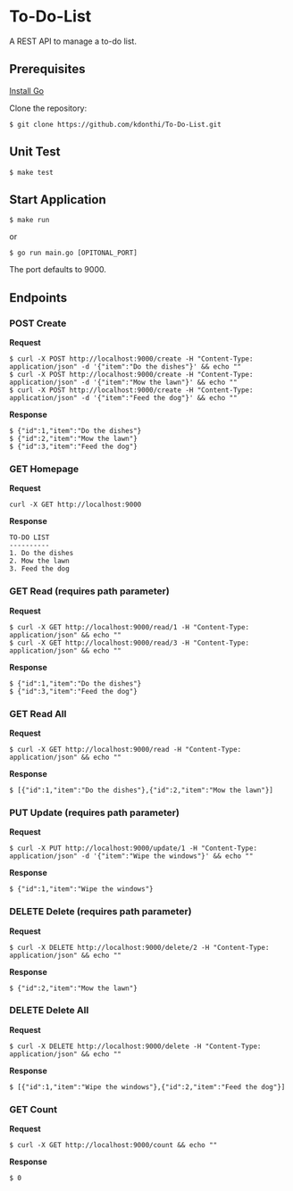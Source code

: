 # To-Do-List

A REST API to manage a to-do list.


## Prerequisites

[Install Go](https://go.dev/doc/install)

Clone the repository:

```
$ git clone https://github.com/kdonthi/To-Do-List.git
```

## Unit Test

```
$ make test
```

## Start Application

```
$ make run
```
or 

```
$ go run main.go [OPITONAL_PORT]
```

The port defaults to 9000.

## Endpoints

### POST Create

**Request**
```
$ curl -X POST http://localhost:9000/create -H "Content-Type: application/json" -d '{"item":"Do the dishes"}' && echo ""
$ curl -X POST http://localhost:9000/create -H "Content-Type: application/json" -d '{"item":"Mow the lawn"}' && echo ""
$ curl -X POST http://localhost:9000/create -H "Content-Type: application/json" -d '{"item":"Feed the dog"}' && echo ""
```

**Response**
```
$ {"id":1,"item":"Do the dishes"}
$ {"id":2,"item":"Mow the lawn"}
$ {"id":3,"item":"Feed the dog"}
```

### GET Homepage

**Request**
```
curl -X GET http://localhost:9000
```

**Response**
```
TO-DO LIST
----------
1. Do the dishes
2. Mow the lawn
3. Feed the dog
```

### GET Read (requires path parameter)

**Request**
```
$ curl -X GET http://localhost:9000/read/1 -H "Content-Type: application/json" && echo ""
$ curl -X GET http://localhost:9000/read/3 -H "Content-Type: application/json" && echo ""
```

**Response**
```
$ {"id":1,"item":"Do the dishes"}
$ {"id":3,"item":"Feed the dog"}
```

### GET Read All

**Request**
```
$ curl -X GET http://localhost:9000/read -H "Content-Type: application/json" && echo ""
```

**Response**
```
$ [{"id":1,"item":"Do the dishes"},{"id":2,"item":"Mow the lawn"}]
```

### PUT Update (requires path parameter)

**Request**
```
$ curl -X PUT http://localhost:9000/update/1 -H "Content-Type: application/json" -d '{"item":"Wipe the windows"}' && echo ""
```

**Response**
```
$ {"id":1,"item":"Wipe the windows"}
```

### DELETE Delete (requires path parameter)

**Request**
```
$ curl -X DELETE http://localhost:9000/delete/2 -H "Content-Type: application/json" && echo ""
```

**Response**
```
$ {"id":2,"item":"Mow the lawn"}
```

### DELETE Delete All

**Request**
```
$ curl -X DELETE http://localhost:9000/delete -H "Content-Type: application/json" && echo ""
```

**Response**
```
$ [{"id":1,"item":"Wipe the windows"},{"id":2,"item":"Feed the dog"}]
```

### GET Count

**Request**
```
$ curl -X GET http://localhost:9000/count && echo ""
```

**Response**
```
$ 0
```
